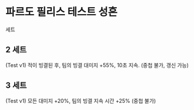 # 파르도 필리스 테스트 성흔

세트

## 2 세트

(Test v1) 적이 빙결된 후, 팀의 빙결 대미지 +55%, 10초 지속. (중첩 불가, 갱신 가능)

## 3 세트

(Test v1) 모든 대미지 +20%, 팀의 빙결 지속 시간 +25% (중첩 불가)
